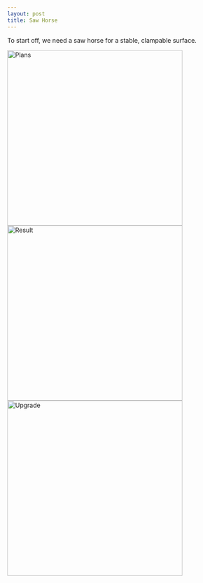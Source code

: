 ```yaml
---
layout: post
title: Saw Horse
---
```


To start off, we need a saw horse for a stable, clampable surface.

<img src="{{ site.baseurl }}/images/crafts/saw_horse/00.jpg" alt="Plans" style="width: 400px;"/>
<img src="{{ site.baseurl }}/images/crafts/saw_horse/01.jpg" alt="Result" style="width: 400px;"/>
<img src="{{ site.baseurl }}/images/crafts/saw_horse/02.jpg" alt="Upgrade" style="width: 400px;"/>
